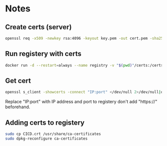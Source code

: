 
# Notes

## Create certs (server)
```bash
openssl req -x509 -newkey rsa:4096 -keyout key.pem -out cert.pem -sha256 -days 365 -nodes
```

## Run registery with certs
```bash
docker run -d --restart=always --name registry -v "$(pwd)"/certs:/certs -e REGISTRY_HTTP_ADDR=0.0.0.0:443 -e REGISTRY_HTTP_TLS_CERTIFICATE=/certs/cert.pem -e REGISTRY_HTTP_TLS_KEY=/certs/key.pem -p 443:443 registry:2
```

## Get cert
```bash
openssl s_client -showcerts -connect "IP:port" </dev/null 2>/dev/null|openssl x509 -outform PEM >mycertfile_registry.pem
```
Replace "IP:port" with IP address and port to registery don't add "https://" beforehand.

## Adding certs to registery 
```bash
sudo cp CICD.crt /usr/share/ca-certificates
sudo dpkg-reconfigure ca-certificates
```
